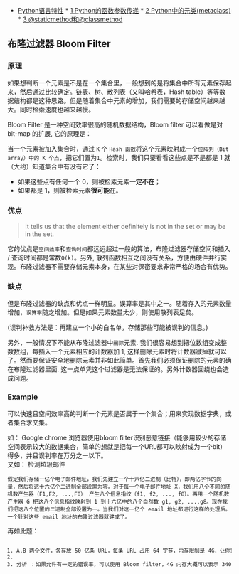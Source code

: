 * [Python语言特性](#python语言特性)
      * [1 Python的函数参数传递](#1-python的函数参数传递)
      * [2 Python中的元类(metaclass)](#2-python中的元类metaclass)
      * [3 @staticmethod和@classmethod](#3-staticmethod和classmethod)


<h2 id="articleHeader2"><a name="t3"></a>布隆过滤器 Bloom Filter</h2>
<h3 id="articleHeader3"><a name="t4"></a>原理</h3>
<p>如果想判断一个元素是不是在一个集合里，一般想到的是将集合中所有元素保存起来，然后通过比较确定。链表、树、散列表（又叫哈希表，Hash table）等等数据结构都是这种思路。但是随着集合中元素的增加，我们需要的存储空间越来越大。同时检索速度也越来越慢。</p>
<p>Bloom Filter 是一种空间效率很高的随机数据结构，Bloom filter 可以看做是对 bit-map 的扩展, 它的原理是：</p>
<p>当一个元素被加入集合时，通过 <code>K</code> 个 <code>Hash 函数</code>将这个元素映射成一个<code>位阵列（Bit array）中的 K 个点</code>，把它们置为<code>1</code>。检索时，我们只要看看这些点是不是都是 1 就（大约）知道集合中有没有它了：</p>
<ul><li>如果这些点有任何一个 0，则被检索元素<strong>一定不在</strong>；</li><li>如果都是 1，则被检索元素<strong>很可能</strong>在。</li></ul><h3 id="articleHeader4"><a name="t5"></a>优点</h3>
<blockquote>
<p>It tells us that the element either definitely is not in the set or may be in the set.</p>
</blockquote>
<p>它的优点是<code>空间效率</code>和<code>查询时间</code>都远远超过一般的算法，布隆过滤器存储空间和插入 / 查询时间都是常数<code>O(k)</code>。另外, 散列函数相互之间没有关系，方便由硬件并行实现。布隆过滤器不需要存储元素本身，在某些对保密要求非常严格的场合有优势。</p>
<h3 id="articleHeader5"><a name="t6"></a>缺点</h3>
<p>但是布隆过滤器的缺点和优点一样明显。误算率是其中之一。随着存入的元素数量增加，<code>误算率</code>随之增加。但是如果元素数量太少，则使用散列表足矣。</p>
<p>(误判补救方法是：再建立一个小的白名单，存储那些可能被误判的信息。)</p>
<p>另外，一般情况下不能从布隆过滤器中<code>删除</code>元素. 我们很容易想到把位数组变成整数数组，每插入一个元素相应的计数器加 1, 这样删除元素时将计数器减掉就可以了。然而要保证安全地删除元素并非如此简单。首先我们必须保证删除的元素的确在布隆过滤器里面. 这一点单凭这个过滤器是无法保证的。另外计数器回绕也会造成问题。</p>
<h3 id="articleHeader6"><a name="t7"></a>Example</h3>
<p>可以快速且空间效率高的判断一个元素是否属于一个集合；用来实现数据字典，或者集合求交集。</p>
<p>如： Google chrome 浏览器使用bloom filter识别恶意链接（能够用较少的存储空间表示较大的数据集合，简单的想就是把每一个URL都可以映射成为一个bit）<br>
得多，并且误判率在万分之一以下。<br>
又如： 检测垃圾邮件</p>
<div class="widget-codetool">
<div class="widget-codetool--inner"><span title="" class="selectCode code-tool"></span><span title="" class="copyCode code-tool"></span><span title="" class="saveToNote code-tool"></span></div>
</div>
<pre class="hljs" name="code" onclick="hljs.copyCode(event)"><code class="hljs">假定我们存储一亿个电子邮件地址，我们先建立一个十六亿二进制（比特），即两亿字节的向量，然后将这十六亿个二进制全部设置为零。对于每一个电子邮件地址 X，我们用八个不同的随机数产生器（F1,F2, ...,F8） 产生八个信息指纹（f1, f2, ..., f8）。再用一个随机数产生器 G 把这八个信息指纹映射到 1 到十六亿中的八个自然数 g1, g2, ...,g8。现在我们把这八个位置的二进制全部设置为一。当我们对这一亿个 email 地址都进行这样的处理后。一个针对这些 email 地址的布隆过滤器就建成了。
</code><div class="hljs-button" data-title="复制"></div></pre>
<p>再如此题：</p>
<div class="widget-codetool" style="display:block;">
<div class="widget-codetool--inner"><span title="" class="selectCode code-tool"></span><span title="" class="copyCode code-tool"></span><span title="" class="saveToNote code-tool"></span></div>
</div>
<pre class="hljs" name="code" onclick="hljs.copyCode(event)"><code class="hljs vbscript"><ol class="hljs-ln" style="width:2057px"><li><div class="hljs-ln-numbers"><div class="hljs-ln-line hljs-ln-n" data-line-number="1"></div></div><div class="hljs-ln-code"><div class="hljs-ln-line">A,B 两个文件，各存放 <span class="hljs-number">50</span> 亿条 URL，每条 URL 占用 <span class="hljs-number">64</span> 字节，内存限制是 <span class="hljs-number">4</span>G，让你找出 A,B 文件共同的 URL。如果是三个乃至 n 个文件呢？</div></div></li><li><div class="hljs-ln-numbers"><div class="hljs-ln-line hljs-ln-n" data-line-number="2"></div></div><div class="hljs-ln-code"><div class="hljs-ln-line"> </div></div></li><li><div class="hljs-ln-numbers"><div class="hljs-ln-line hljs-ln-n" data-line-number="3"></div></div><div class="hljs-ln-code"><div class="hljs-ln-line">分析 ：如果允许有一定的错误率，可以使用 Bloom <span class="hljs-built_in">filter</span>，<span class="hljs-number">4</span>G 内存大概可以表示 <span class="hljs-number">340</span> 亿 bit。将其中一个文件中的 url 使用 Bloom <span class="hljs-built_in">filter</span> 映射为这 <span class="hljs-number">340</span> 亿 bit，然后挨个读取另外一个文件的 url，检查是否与 Bloom <span class="hljs-built_in">filter</span>，如果是，那么该 url 应该是共同的 url（注意会有一定的错误率）。”</div></div></li></ol></code><div class="hljs-button" data-title="复制"></div></pre>
            </div>
